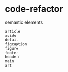 # code-refactor

semantic elements

    article
    aside
    detail
    figcaption
    figure
    footer
    headerr
    main
    art
